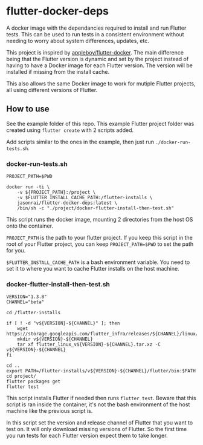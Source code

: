 # flutter-docker-deps
A docker image with the dependancies required to install and run Flutter tests. This can be used to run tests in a consistent environment without needing to worry about system differences, updates, etc. 

This project is inspired by [appleboy/flutter-docker](https://github.com/appleboy/flutter-docker). The main difference being that the Flutter version is dynamic and set by the project instead of having to have a Docker image for each Flutter version. The version will be installed if missing from the install cache.

This also allows the same Docker image to work for mutiple Flutter projects, all using different versions of Flutter.
## How to use
See the example folder of this repo. This example Flutter project folder was created using `flutter create` with 2 scripts added.

Add scripts similar to the ones in the example, then just run `./docker-run-tests.sh`.
### docker-run-tests.sh
```
PROJECT_PATH=$PWD

docker run -ti \
    -v ${PROJECT_PATH}:/project \
    -v $FLUTTER_INSTALL_CACHE_PATH:/flutter-installs \
    jasonrai/flutter-docker-deps:latest \
    /bin/sh -c "./project/docker-flutter-install-then-test.sh"
```
This script runs the docker image, mounting 2 directories from the host OS onto the container.

`PROJECT_PATH` is the path to your flutter project. If you keep this script in the root of your Flutter project, you can keep `PROJECT_PATH=$PWD` to set the path for you.

`$FLUTTER_INSTALL_CACHE_PATH` is a bash environment variable. You need to set it to where you want to cache Flutter installs on the host machine.
### docker-flutter-install-then-test.sh
```
VERSION="1.3.8"
CHANNEL="beta"

cd /flutter-installs

if [ ! -d "v${VERSION}-${CHANNEL}" ]; then
    wget https://storage.googleapis.com/flutter_infra/releases/${CHANNEL}/linux/flutter_linux_v${VERSION}-${CHANNEL}.tar.xz
    mkdir v${VERSION}-${CHANNEL}
    tar xf flutter_linux_v${VERSION}-${CHANNEL}.tar.xz -C v${VERSION}-${CHANNEL}
fi

cd ..
export PATH=/flutter-installs/v${VERSION}-${CHANNEL}/flutter/bin:$PATH
cd project/
flutter packages get
flutter test
```
This script installs Flutter if needed then runs `flutter test`. Beware that this script is ran inside the container, it's not the bash environment of the host machine like the previous script is.

In this script set the version and release channel of Flutter that you want to test on. It will only download missing versions of Flutter. So the first time you run tests for each Flutter version expect them to take longer.
